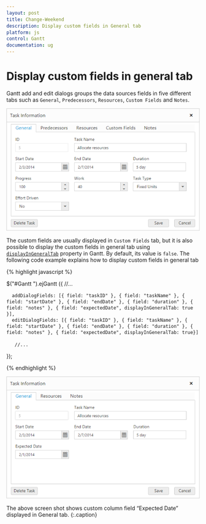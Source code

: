 ```yaml
---
layout: post
title: Change-Weekend
description: Display custom fields in General tab
platform: js
control: Gantt
documentation: ug
---
```


# Display custom fields in general tab
Gantt add and edit dialogs groups the data sources fields in five different tabs such as `General`, `Predecessors`, `Resources`, `Custom Fields` and `Notes`.

![](/js/Gantt/How-to/Change-Custom-Fields_images/dialog_all_tab.png)

The custom fields are usually displayed in `Custom Fields` tab, but it is also possible to display the custom fields in general tab using [`displayInGeneralTab`](/api/js/ejgantt#members:editdialogfields-displayingeneraltab "editDialogFields.displayInGeneralTab") property in Gantt. By default, its value is `false`.
The following code example explains how to display custom fields in general tab

{% highlight javascript %}

$("#Gantt ").ejGantt ({
       //...
   
      addDialogFields: [{ field: "taskID" }, { field: "taskName" }, { field: "startDate" }, { field: "endDate" }, { field: "duration" }, { field: "notes" }, { field: "expectedDate", displayInGeneralTab: true }],
      editDialogFields: [{ field: "taskID" }, { field: "taskName" }, { field: "startDate" }, { field: "endDate" }, { field: "duration" }, { field: "notes" }, { field: "expectedDate", displayInGeneralTab: true}]

       //...
});

{% endhighlight %}

![](/js/Gantt/How-to/Change-Custom-Fields_images/dialog_specific_tab.png)

The above screen shot shows custom column field “Expected Date” displayed in General tab.
{:.caption}
